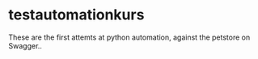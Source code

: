 # testautomationkurs

These are the first attemts at python automation, against the petstore on Swagger..

